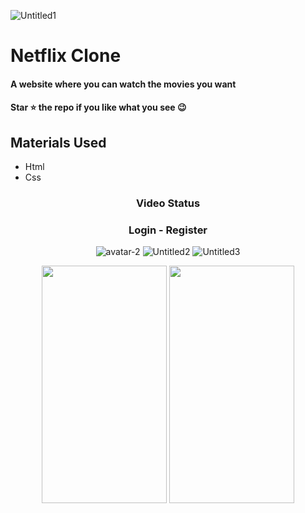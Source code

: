 ![Untitled1](https://github.com/user-attachments/assets/8a67d4ba-372d-436c-b535-807f6c416e84)<div><h1>Netflix Clone</h1></div>
<h4>A website where you can watch the movies you want</h4>
 <h4>Star ⭐ the repo if you like what you see 😉 </h4>
 <div>
 <h2>Materials Used</h2>
 <ul>
   <li>Html</li>
   <li>Css</li>
 </ul>  
 </di>
 

<div align='center'><h3>Video Status</h3></div>
<div align='center'>
 
 <div align='center'><h3>Login - Register</h3></div>
 <div align='center'>

![avatar-2](https://github.com/user-attachments/assets/c0a20f13-ae80-4668-ac86-7524f4d3fac8)
![Untitled2](https://github.com/user-attachments/assets/c567fb5e-399d-473d-b2c6-c16bbc133945)
![Untitled3](https://github.com/user-attachments/assets/9d914595-4536-45dd-a855-ef467bfb9830)


<img height='380' width='200' src="https://github.com/user-attachments/assets/c0a20f13-ae80-4668-ac86-7524f4d3fac8"> </img>
<img height='380' width='200' src="https://user-images.githubusercontent.com/56825677/160231423-3ae9342a-ade4-418f-b572-fc0b863429ca.png"> </img>
</div>



  
</div>





